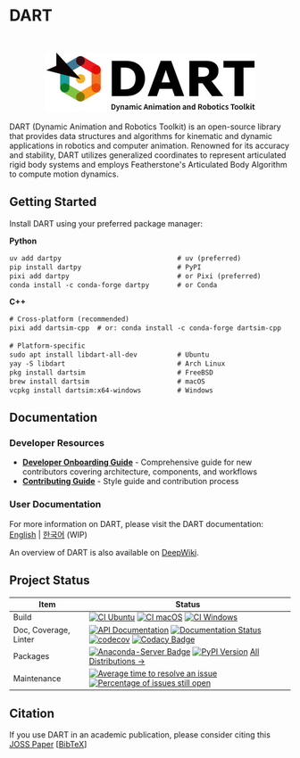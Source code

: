 # DART

<br>
<p align="center">
  <img src="https://raw.githubusercontent.com/dartsim/dart/master/docs/dart_logo_377x107.jpg" alt="DART: Dynamic Animation and Robotics Toolkit">
</p>

DART (Dynamic Animation and Robotics Toolkit) is an open-source library that
provides data structures and algorithms for kinematic and dynamic applications
in robotics and computer animation. Renowned for its accuracy and stability,
DART utilizes generalized coordinates to represent articulated rigid body
systems and employs Featherstone's Articulated Body Algorithm to compute motion
dynamics.

## Getting Started

Install DART using your preferred package manager:

**Python**
```shell
uv add dartpy                             # uv (preferred)
pip install dartpy                        # PyPI
pixi add dartpy                           # or Pixi (preferred)
conda install -c conda-forge dartpy       # or Conda
```

**C++**
```shell
# Cross-platform (recommended)
pixi add dartsim-cpp  # or: conda install -c conda-forge dartsim-cpp

# Platform-specific
sudo apt install libdart-all-dev          # Ubuntu
yay -S libdart                            # Arch Linux
pkg install dartsim                       # FreeBSD
brew install dartsim                      # macOS
vcpkg install dartsim:x64-windows         # Windows
```

## Documentation

### Developer Resources

- **[Developer Onboarding Guide](docs/onboarding/README.md)** - Comprehensive guide for new contributors covering architecture, components, and workflows
- **[Contributing Guide](CONTRIBUTING.md)** - Style guide and contribution process

### User Documentation

For more information on DART, please visit the DART documentation: [English](https://dart.readthedocs.io/) | [한국어](https://dart-ko.readthedocs.io/) (WIP)

An overview of DART is also available on [DeepWiki](https://deepwiki.com/dartsim/dart).

## Project Status

| Item                  | Status |
| --------------------- | ------ |
| Build                 | [![CI Ubuntu](https://github.com/dartsim/dart/actions/workflows/ci_ubuntu.yml/badge.svg)](https://github.com/dartsim/dart/actions/workflows/ci_ubuntu.yml) [![CI macOS](https://github.com/dartsim/dart/actions/workflows/ci_macos.yml/badge.svg)](https://github.com/dartsim/dart/actions/workflows/ci_macos.yml) [![CI Windows](https://github.com/dartsim/dart/actions/workflows/ci_windows.yml/badge.svg)](https://github.com/dartsim/dart/actions/workflows/ci_windows.yml) |
| Doc, Coverage, Linter | [![API Documentation](https://github.com/dartsim/dart/actions/workflows/api_doc.yml/badge.svg)](https://github.com/dartsim/dart/actions/workflows/api_doc.yml)  [![Documentation Status](https://readthedocs.org/projects/dart/badge/?version=latest)](https://dart.readthedocs.io/en/latest/?badge=latest) [![codecov](https://codecov.io/gh/dartsim/dart/branch/main/graph/badge.svg)](https://codecov.io/gh/dartsim/dart)   [![Codacy Badge](https://app.codacy.com/project/badge/Grade/2d95a9b951be4b73a71097670ec351e8)](https://www.codacy.com/gh/dartsim/dart/dashboard?utm_source=github.com&amp;utm_medium=referral&amp;utm_content=dartsim/dart&amp;utm_campaign=Badge_Grade) |
| Packages              | [![Anaconda-Server Badge](https://anaconda.org/conda-forge/dartsim/badges/version.svg)](https://anaconda.org/conda-forge/dartsim) [![PyPI Version](https://img.shields.io/pypi/v/dartpy)](https://pypi.org/project/dartpy/) [All Distributions →](https://repology.org/project/dart-sim/versions) |
| Maintenance           | [![Average time to resolve an issue](http://isitmaintained.com/badge/resolution/dartsim/dart.svg)](http://isitmaintained.com/project/dartsim/dart "Average time to resolve an issue") [![Percentage of issues still open](http://isitmaintained.com/badge/open/dartsim/dart.svg)](http://isitmaintained.com/project/dartsim/dart "Percentage of issues still open") |

## Citation

If you use DART in an academic publication, please consider citing this [JOSS Paper](https://doi.org/10.21105/joss.00500) [[BibTeX](https://gist.github.com/jslee02/998b8809e3ae1b7aef6ef04dd2ad5e27)]
